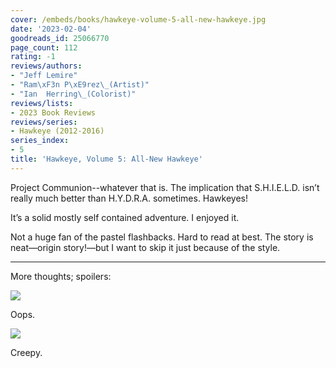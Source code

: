 ```yaml
---
cover: /embeds/books/hawkeye-volume-5-all-new-hawkeye.jpg
date: '2023-02-04'
goodreads_id: 25066770
page_count: 112
rating: -1
reviews/authors:
- "Jeff Lemire"
- "Ram\xF3n P\xE9rez\_(Artist)"
- "Ian  Herring\_(Colorist)"
reviews/lists:
- 2023 Book Reviews
reviews/series:
- Hawkeye (2012-2016)
series_index:
- 5
title: 'Hawkeye, Volume 5: All-New Hawkeye'
---
```

Project Communion--whatever that is. The implication that S.H.I.E.L.D. isn’t really much better than H.Y.D.R.A. sometimes. Hawkeyes!

It’s a solid mostly self contained adventure. I enjoyed it. 

Not a huge fan of the pastel flashbacks. Hard to read at best. The story is neat—origin story!—but I want to skip it just because of the style. 

<!--more-->

---


More thoughts; spoilers:

![](/embeds/books/attachments/hawkeye-2012-v5-c79924.png)

Oops. 


![](/embeds/books/attachments/hawkeye-2012-v5-3aae49.png)

Creepy. 
